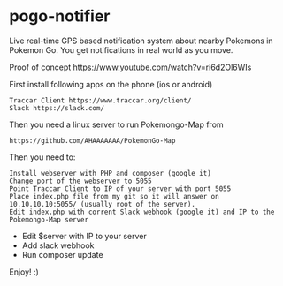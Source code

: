 # pogo-notifier
Live real-time GPS based notification system about nearby Pokemons in Pokemon Go. You get notifications in real world as you move.

Proof of concept
https://www.youtube.com/watch?v=ri6d2Ol6WIs

First install following apps on the phone (ios or android)

    Traccar Client https://www.traccar.org/client/
    Slack https://slack.com/

Then you need a linux server to run Pokemongo-Map from

    https://github.com/AHAAAAAAA/PokemonGo-Map

Then you need to:

    Install webserver with PHP and composer (google it)
    Change port of the webserver to 5055
    Point Traccar Client to IP of your server with port 5055
    Place index.php file from my git so it will answer on 10.10.10.10:5055/ (usually root of the server).
    Edit index.php with corrent Slack webhook (google it) and IP to the Pokemongo-Map server
* Edit $server with IP to your server
* Add slack webhook
* Run composer update

Enjoy! :)
